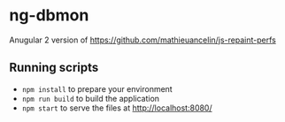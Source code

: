 # ng-dbmon

Anugular 2 version of https://github.com/mathieuancelin/js-repaint-perfs

## Running scripts
- `npm install` to prepare your environment
- `npm run build` to build the application
- `npm start` to serve the files at [http://localhost:8080/](http://localhost:8080/)
